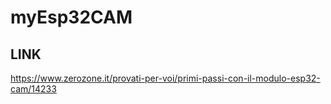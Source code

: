 # myEsp32CAM

## LINK
https://www.zerozone.it/provati-per-voi/primi-passi-con-il-modulo-esp32-cam/14233
